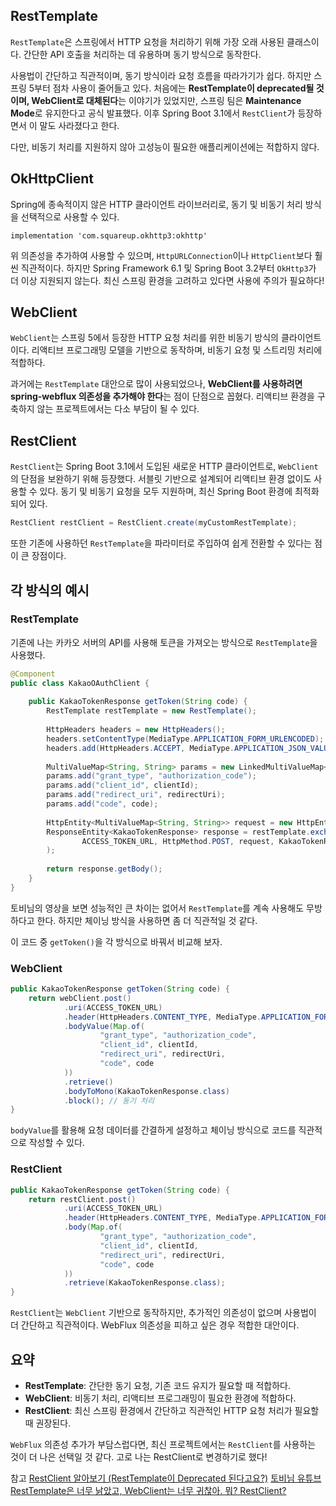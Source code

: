 ## RestTemplate
`RestTemplate`은 스프링에서 HTTP 요청을 처리하기 위해 가장 오래 사용된 클래스이다. 간단한 API 호출을 처리하는 데 유용하며 동기 방식으로 동작한다.

사용법이 간단하고 직관적이며, 동기 방식이라 요청 흐름을 따라가기가 쉽다. 
하지만 스프링 5부터 점차 사용이 줄어들고 있다. 
처음에는 **RestTemplate이 deprecated될 것이며, WebClient로 대체된다**는 이야기가 있었지만, 스프링 팀은 **Maintenance Mode**로 유지한다고 공식 발표했다. 
이후 Spring Boot 3.1에서 `RestClient`가 등장하면서 이 말도 사라졌다고 한다.

다만, 비동기 처리를 지원하지 않아 고성능이 필요한 애플리케이션에는 적합하지 않다.


## OkHttpClient
Spring에 종속적이지 않은 HTTP 클라이언트 라이브러리로, 동기 및 비동기 처리 방식을 선택적으로 사용할 수 있다.
```
implementation 'com.squareup.okhttp3:okhttp'
```
위 의존성을 추가하여 사용할 수 있으며, `HttpURLConnection`이나 `HttpClient`보다 훨씬 직관적이다. 하지만 Spring Framework 6.1 및 Spring Boot 3.2부터 `OkHttp3`가 더 이상 지원되지 않는다. 
최신 스프링 환경을 고려하고 있다면 사용에 주의가 필요하다!


## WebClient
`WebClient`는 스프링 5에서 등장한 HTTP 요청 처리를 위한 비동기 방식의 클라이언트이다. 리액티브 프로그래밍 모델을 기반으로 동작하며, 비동기 요청 및 스트리밍 처리에 적합하다.

과거에는 `RestTemplate` 대안으로 많이 사용되었으나, **WebClient를 사용하려면 spring-webflux 의존성을 추가해야 한다**는 점이 단점으로 꼽혔다. 
리액티브 환경을 구축하지 않는 프로젝트에서는 다소 부담이 될 수 있다.


## RestClient
`RestClient`는 Spring Boot 3.1에서 도입된 새로운 HTTP 클라이언트로, `WebClient`의 단점을 보완하기 위해 등장했다. 서블릿 기반으로 설계되어 리액티브 환경 없이도 사용할 수 있다. 동기 및 비동기 요청을 모두 지원하며, 최신 Spring Boot 환경에 최적화되어 있다.
```java
RestClient restClient = RestClient.create(myCustomRestTemplate);
```
또한 기존에 사용하던 `RestTemplate`을 파라미터로 주입하여 쉽게 전환할 수 있다는 점이 큰 장점이다.

## 각 방식의 예시

### RestTemplate
기존에 나는 카카오 서버의 API를 사용해 토큰을 가져오는 방식으로 `RestTemplate`을 사용했다.
```java
@Component  
public class KakaoOAuthClient {  
  
    public KakaoTokenResponse getToken(String code) {  
        RestTemplate restTemplate = new RestTemplate();  
  
        HttpHeaders headers = new HttpHeaders();  
        headers.setContentType(MediaType.APPLICATION_FORM_URLENCODED);  
        headers.add(HttpHeaders.ACCEPT, MediaType.APPLICATION_JSON_VALUE);  
  
        MultiValueMap<String, String> params = new LinkedMultiValueMap<>();  
        params.add("grant_type", "authorization_code");  
        params.add("client_id", clientId);  
        params.add("redirect_uri", redirectUri);  
        params.add("code", code);  
  
        HttpEntity<MultiValueMap<String, String>> request = new HttpEntity<>(params, headers);  
        ResponseEntity<KakaoTokenResponse> response = restTemplate.exchange(  
                ACCESS_TOKEN_URL, HttpMethod.POST, request, KakaoTokenResponse.class  
        );  
  
        return response.getBody();  
    }  
}
```
토비님의 영상을 보면 성능적인 큰 차이는 없어서 `RestTemplate`를 계속 사용해도 무방하다고 한다.
하지만 체이닝 방식을 사용하면 좀 더 직관적일 것 같다.

이 코드 중 `getToken()`을 각 방식으로 바꿔서 비교해 보자.

### WebClient
```java
public KakaoTokenResponse getToken(String code) {
    return webClient.post()
            .uri(ACCESS_TOKEN_URL)
            .header(HttpHeaders.CONTENT_TYPE, MediaType.APPLICATION_FORM_URLENCODED_VALUE)
            .bodyValue(Map.of(
                    "grant_type", "authorization_code",
                    "client_id", clientId,
                    "redirect_uri", redirectUri,
                    "code", code
            ))
            .retrieve()
            .bodyToMono(KakaoTokenResponse.class)
            .block(); // 동기 처리
}
```
`bodyValue`를 활용해 요청 데이터를 간결하게 설정하고 체이닝 방식으로 코드를 직관적으로 작성할 수 있다.

### RestClient
```java
public KakaoTokenResponse getToken(String code) {
    return restClient.post()
            .uri(ACCESS_TOKEN_URL)
            .header(HttpHeaders.CONTENT_TYPE, MediaType.APPLICATION_FORM_URLENCODED_VALUE)
            .body(Map.of(
                    "grant_type", "authorization_code",
                    "client_id", clientId,
                    "redirect_uri", redirectUri,
                    "code", code
            ))
            .retrieve(KakaoTokenResponse.class);
}

```
`RestClient`는 `WebClient` 기반으로 동작하지만, 추가적인 의존성이 없으며 사용법이 더 간단하고 직관적이다. WebFlux 의존성을 피하고 싶은 경우 적합한 대안이다.


## 요약
- **RestTemplate**: 간단한 동기 요청, 기존 코드 유지가 필요할 때 적합하다.
- **WebClient**: 비동기 처리, 리액티브 프로그래밍이 필요한 환경에 적합하다.
- **RestClient**: 최신 스프링 환경에서 간단하고 직관적인 HTTP 요청 처리가 필요할 때 권장된다.

`WebFlux` 의존성 추가가 부담스럽다면, 최신 프로젝트에서는 `RestClient`를 사용하는 것이 더 나은 선택일 것 같다.
고로 나는 RestClient로 변경하기로 했다!




참고
[RestClient 알아보기 (RestTemplate이 Deprecated 된다고요?)](https://poalim.tistory.com/59)
[토비님 유튜브](https://youtu.be/S4W3cJOuLrU?si=jeJw2jpg7HU5dwzw)
[RestTemplate은 너무 낡았고, WebClient는 너무 귀찮아. 뭐? RestClient?](https://irerin07.tistory.com/253)
